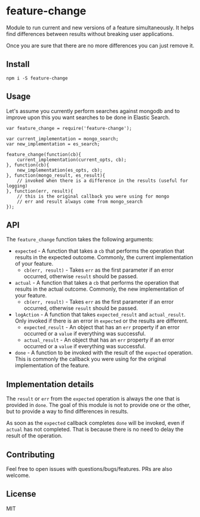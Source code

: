 # feature-change

Module to run current and new versions of a feature simultaneously. It helps find differences between results without breaking user applications.

Once you are sure that there are no more differences you can just remove it.

## Install
```
npm i -S feature-change
```

## Usage
Let's assume you currently perform searches against mongodb and to improve upon this you want searches to be done in Elastic Search.
```
var feature_change = require('feature-change');

var current_implementation = mongo_search;
var new_implementation = es_search;

feature_change(function(cb){
    current_implementation(current_opts, cb);
}, function(cb){
    new_implementation(es_opts, cb);
}, function(mongo_result, es_result){
    // invoked when there is a difference in the results (useful for logging)
}, function(err, result){
    // this is the original callback you were using for mongo
    // err and result always come from mongo_search
});
```

## API
The `feature_change` function takes the following arguments:
* `expected` - A function that takes a `cb` that performs the operation that results in the expected outcome. Commonly, the current implementation of your feature. 
  * `cb(err, result)` - Takes `err` as the first parameter if an error occurred, otherwise `result` should be passed.
* `actual` - A function that takes a `cb` that performs the operation that results in the actual outcome. Commonly, the new implementation of your feature. 
    * `cb(err, result)` - Takes `err` as the first parameter if an error occurred, otherwise `result` should be passed.
* `logAction` - A function that takes `expected_result` and `actual_result`. Only invoked if there is an error in `expected` or the results are different.
    * `expected_result` - An object that has an `err` property if an error occurred or a `value` if everything was successful.
    * `actual_result` - An object that has an `err` property if an error occurred or a `value` if everything was successful.
* `done` - A function to be invoked with the result of the `expected` operation. This is commonly the callback you were using for the original implementation of the feature.

## Implementation details
The `result` or `err` from the `expected` operation is always the one that is provided in `done`. The goal of this module is not to provide one or the other, but to provide a way to find differences in results.

As soon as the `expected` callback completes `done` will be invoked, even if `actual` has not completed. That is because there is no need to delay the result of the operation.

## Contributing
Feel free to open issues with questions/bugs/features. PRs are also welcome.

## License
MIT